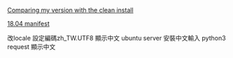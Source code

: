 

[Comparing my version with the clean install](https://askubuntu.com/questions/312745/comparing-my-version-with-the-clean-install)

[18.04 manifest](http://releases.ubuntu.com/18.04/)

改locale 設定編碼zh_TW.UTF8 顯示中文
ubuntu server 安裝中文輸入
python3 request 顯示中文

